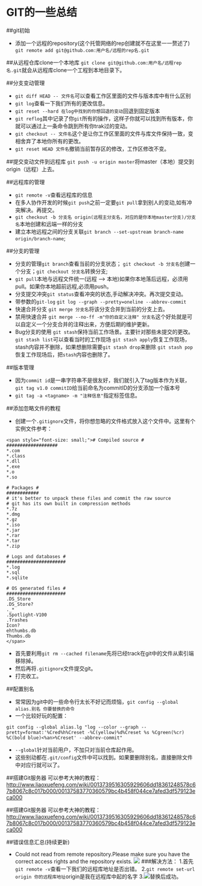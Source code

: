 # GIT的一些总结

##git初始
- 添加一个远程的repository(这个托管网络的rep创建就不在这里一一赘述了)
``git remote add git@github.com:用户名/远程的rep名.git``

##从远程仓库clone一个本地库
``git clone git@github.com:用户名/远程rep名.git``就会从远程库clone一个工程到本地目录下。

##分支变动管理
- ``git diff HEAD -- 文件名``可以查看工作区里面的文件与版本库中有什么区别
- ``git log``查看一下我们所有的更改信息。
- ``git reset --hard 在log中找到的你想回退的变动``回退到固定版本
- ``git reflog``其中记录了你``git``所有的操作，这样子你就可以找到所有版本，你就可以通过上一条命令跳到所有你trak过的变动。
- ``git checkout -- 文件名``这个是让你工作区里面的文件与库文件保持一致，变相舍弃了本地你所有的更改。
- ``git reset HEAD 文件名``撤销当前暂存区的修改，工作区修改不变。

##提交变动文件到远程库
``git push -u origin master``将master（本地）提交到origin（远程）上去。

##远程库的管理
- ``git remote -v``查看远程库的信息
- 在多人协作开发的时候``git push``之前一定要``git pull``拿到别人的变动,如有冲突解决。再提交。
- ``git checkout -b 分支名 origin(远程主分支名，对应的是你本地master分支)/分支名``本地创建和远端一样的分支
- 建立本地远程之间的分支关联``git branch --set-upstream branch-name origin/branch-name``;

##分支的管理
- 分支的管理``git branch``查看当前的分支状态； ``git checkout -b 分支名``创建一个分支；``git checkout 分支名``转换分支;
- ``git pull``本地与远程文件统一(远程 --> 本地)如果你本地落后远程，必须用pull。如果你本地超前远程,必须用push。
- 分支提交冲突``git status``查看冲突的状态,手动解决冲突。再次提交变动。
- 带参数的``git-log``
``git log --graph --pretty=oneline --abbrev-commit``
- 快速合并分支
``git merge 分支名``将该分支合并到当前的分支上去。
- 禁用快速合并
``git merge --no-ff -m"你的自定义注释" 分支名``这个好处就是可以自定义一个分支合并的注释出来，方便后期的维护更新。
- Bug分支的使用
``git stash``保持当前工作场景。主要针对那些未提交的更改。
``git stash list``可以查看当时的工作现场
``git stash apply``恢复工作现场，stash内容并不删除，如果想删除需要``git stash drop``来删除
``git stash pop``恢复工作现场后，把``stash``内容也删除了。

##版本管理
- 因为``commit id``是一串字符串不是很友好，我们就引入了tag版本作为关联，``git tag v1.0 commitID``给当前命名为commitID的分支添加一个版本号
- ``git tag -a <tagname> -m "注释信息"``指定标签信息。

##添加忽略文件的教程
- 创建一个``.gitignore``文件，将你想忽略的文件格式放入这个文件中。这里有个实例文件参考：

````
<span style="font-size: small;"># Compiled source #
###################
*.com
*.class
*.dll
*.exe
*.o
*.so

# Packages #
############
# it's better to unpack these files and commit the raw source
# git has its own built in compression methods
*.7z
*.dmg
*.gz
*.iso
*.jar
*.rar
*.tar
*.zip

# Logs and databases #
######################
*.log
*.sql
*.sqlite

# OS generated files #
######################
.DS_Store
.DS_Store?
._*
.Spotlight-V100
.Trashes
Icon?
ehthumbs.db
Thumbs.db
</span>
````
- 首先要利用``git rm --cached filename``先将已经track在git中的文件从索引端移除掉。
- 然后再将``.gitignore``文件提交git。
- 打完收工。

##配置别名
- 常常因为git中的一些命令行太长不好记而烦恼，``git config --global alias.别名 你要替换的命令``
- 一个比较好玩的配置：

````
git config --global alias.lg "log --color --graph --pretty=format:'%Cred%h%Creset -%C(yellow)%d%Creset %s %Cgreen(%cr) %C(bold blue)<%an>%Creset' --abbrev-commit"
````
- ``--global``针对当前用户，不加只对当前仓库起作用。
- 这些别动都在``.git/config``文件中可以找到。如果要删除别名，直接删除文件中对应行就可以了。

##搭建Git服务器
可以参考大神的教程：http://www.liaoxuefeng.com/wiki/0013739516305929606dd18361248578c67b8067c8c017b000/00137583770360579bc4b458f044ce7afed3df579123eca000

##搭建Git服务器
可以参考大神的教程：http://www.liaoxuefeng.com/wiki/0013739516305929606dd18361248578c67b8067c8c017b000/00137583770360579bc4b458f044ce7afed3df579123eca000

##错误信息汇总(持续更新)
- Could not read from remote repository.Please make sure you have the correct access rights and the repository exists.
![](http://images2015.cnblogs.com/blog/787409/201609/787409-20160922165758949-1774851468.tiff)
###解决方法：
1.首先``git remote -v``查看一下我们的远程库地址是否出错。
2.``git remote set-url origin 你的远程库地址``origin是我在远程库中起的名字
3.![](http://images2015.cnblogs.com/blog/787409/201609/787409-20160922170609934-1798412909.tiff)替换后成功。

